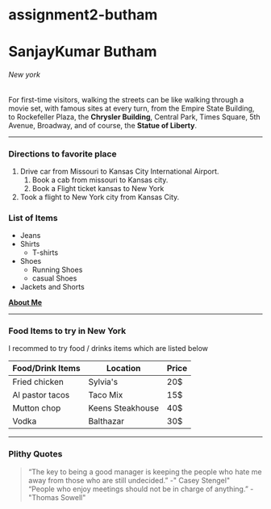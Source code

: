 # assignment2-butham
# SanjayKumar Butham
###### New york

For first-time visitors, walking the streets can be like walking through a movie set, with famous sites at every turn, from the Empire State Building, to Rockefeller Plaza, the **Chrysler Building**, Central Park, Times Square, 5th Avenue, Broadway, and of course, the **Statue of Liberty**.
***
### Directions to favorite place
1. Drive car from Missouri to Kansas City International Airport.
   1. Book a cab from missouri to Kansas city.
   2. Book a Flight ticket kansas to New York
2. Took a flight to New York city from Kansas City.

### List of Items
* Jeans
* Shirts
  * T-shirts
* Shoes
  * Running Shoes
  * casual Shoes
* Jackets and Shorts



**[About Me](AboutMe.md)**

---

### Food Items to try in New York

I recommed to try food / drinks items which are listed below

| Food/Drink Items | Location | Price |
| --- | --- | --- |
| Fried chicken | Sylvia's | 20$ |
| Al pastor tacos | Taco Mix | 15$ |
| Mutton chop | Keens Steakhouse | 40$ |
| Vodka | Balthazar | 30$ |

---

### Plithy Quotes 
> “The key to being a good manager is keeping the people who hate me away from those who are still undecided.” -" Casey Stengel"<Br>
> “People who enjoy meetings should not be in charge of anything.” -"Thomas Sowell"







